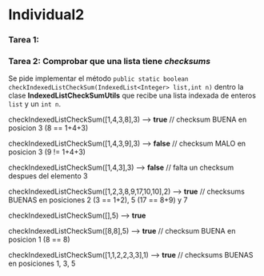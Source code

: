 # Individual2

### Tarea 1: 


### Tarea 2: Comprobar que una lista tiene *checksums*  


Se pide implementar el método `public static boolean checkIndexedListCheckSum(IndexedList<Integer> list,int n)`
dentro la clase **IndexedListCheckSumUtils** que recibe una lista indexada de enteros `list` y un `int n`. 



checkIndexedListCheckSum([1,4,3,8],3) --> **true** // checksum BUENA en posicion 3 (8 == 1+4+3)

checkIndexedListCheckSum([1,4,3,9],3) --> **false** // checksum MALO en posicion 3 (9 != 1+4+3)

checkIndexedListCheckSum([1,4,3],3) --> **false** // falta un checksum despues del elemento 3

checkIndexedListCheckSum([1,2,3,8,9,17,10,10],2) --> **true** // checksums BUENAS en posiciones 2 (3 == 1+2), 5 (17 == 8+9) y 7

checkIndexedListCheckSum([],5) --> **true** 

checkIndexedListCheckSum([8,8],5) --> **true** // checksum BUENA en posicion 1 (8 == 8)

checkIndexedListCheckSum([1,1,2,2,3,3],1) --> **true** // checksums BUENAS en posiciones 1, 3, 5
